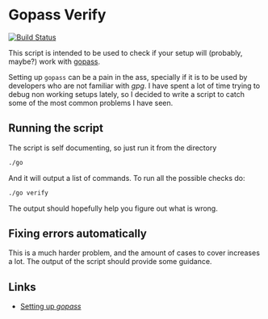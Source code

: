 # Gopass Verify

[![Build Status](https://travis-ci.org/sirech/gopass-verify.svg?branch=master)](https://travis-ci.org/sirech/gopass-verify)

This script is intended to be used to check if your setup will (probably, maybe?) work with [gopass](https://github.com/gopasspw/gopass).

Setting up `gopass` can be a pain in the ass, specially if it is to be used by developers who are not familiar with _gpg_. I have spent a lot of time trying to debug non working setups lately, so I decided to write a script to catch some of the most common problems I have seen.

## Running the script

The script is self documenting, so just run it from the directory

```bash
./go
```

And it will output a list of commands. To run all the possible checks do:

```bash
./go verify
```

The output should hopefully help you figure out what is wrong.

## Fixing errors automatically

This is a much harder problem, and the amount of cases to cover increases a lot. The output of the script should provide some guidance.

## Links

- [Setting up _gopass_](https://hceris.com/storing-passwords-with-gopass/)
